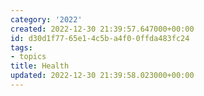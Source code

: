 ```yaml
---
category: '2022'
created: 2022-12-30 21:39:57.647000+00:00
id: d30d1f77-65e1-4c5b-a4f0-0ffda483fc24
tags:
- topics
title: Health
updated: 2022-12-30 21:39:58.023000+00:00
---
```

   
